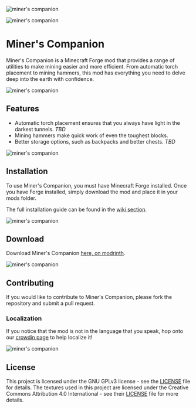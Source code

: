 ![miner's companion](https://i.imgur.com/eW8si0P.png)

![miner's companion](https://i.imgur.com/Z3zMBg6.png)

# Miner's Companion

Miner's Companion is a Minecraft Forge mod that provides a range of utilities to make mining easier and more efficient.
From automatic torch placement to mining hammers, this mod has everything you need to delve deep into the earth with
confidence.

![miner's companion](https://i.imgur.com/Z3zMBg6.png)

## Features

- Automatic torch placement ensures that you always have light in the darkest tunnels. *TBD*
- Mining hammers make quick work of even the toughest blocks.
- Better storage options, such as backpacks and better chests. *TBD*

![miner's companion](https://i.imgur.com/Z3zMBg6.png)

## Installation

To use Miner's Companion, you must have Minecraft Forge installed. Once you have Forge installed, simply download the
mod and place it in your mods folder.

The full installation guide can be found in the [wiki section](https://github.com/km127pl/minerscompanion/wiki).

![miner's companion](https://i.imgur.com/Z3zMBg6.png)

## Download

Download Miner's Companion [here, on modrinth](https://modrinth.com/mod/minerscompanion).

![miner's companion](https://i.imgur.com/Z3zMBg6.png)

## Contributing

If you would like to contribute to Miner's Companion, please fork the repository and submit a pull request.

### Localization

If you notice that the mod is not in the language that you speak, hop onto
our [crowdin page](https://crowdin.com/project/miners-companion) to help localize it!

![miner's companion](https://i.imgur.com/Z3zMBg6.png)

## License

This project is licensed under the GNU GPLv3 license - see the [LICENSE](LICENSE) file for details.
The textures used in this project are licensed under the Creative Commons Attribution 4.0 International - see their [LICENSE](https://github.com/malcolmriley/unused-textures/blob/master/LICENSE) file for more details.